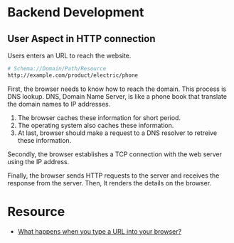 # Backend Development

## User Aspect in HTTP connection

Users enters an URL to reach the website.

```bash
# Schema://Domain/Path/Resource
http://example.com/product/electric/phone
```

First, the browser needs to know how to reach the domain. This process is DNS lookup. DNS, Domain Name Server, is like a phone book that translate the domain names to IP addresses.

1. The browser caches these information for short period.
2. The operating system also caches these information.
3. At last, browser should make a request to a DNS resolver to retreive these information.

Secondly, the browser establishes a TCP connection with the web server using the IP address.

Finally, the browser sends HTTP requests to the server and receives the response from the server. Then, It renders the details on the browser. 

# Resource
- [What happens when you type a URL into your browser?](https://www.youtube.com/watch?v=AlkDbnbv7dk)